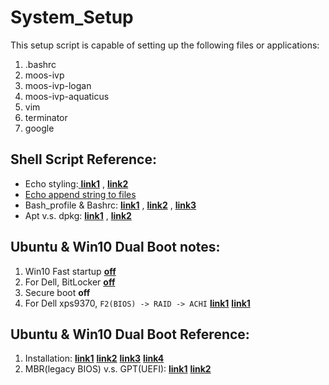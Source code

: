 # **System_Setup**

This setup script is capable of setting up the following files or applications: 

1. .bashrc
2. moos-ivp
3. moos-ivp-logan
4. moos-ivp-aquaticus
5. vim
6. terminator
7. google


## Shell Script Reference:

 * Echo styling:[ **link1**][0] , [**link2**][5]
 * [Echo append string to files][1]
 * Bash_profile & Bashrc: [**link1**][2] , [**link2**][3] , [**link3**][4]
 * Apt v.s. dpkg: [**link1**][6] , [**link2**][7]

[0]:    https://misc.flogisoft.com/bash/tip_colors_and_formatting
[1]:    https://www.itread01.com/p/1386169.html
[2]:    http://www.joshstaiger.org/archives/2005/07/bash_profile_vs.html
[3]:	http://jamestw.logdown.com/posts/283485--bash-profile-bashrc-difference
[4]:	https://www.itread01.com/p/203281.html
[5]:	https://blog.csdn.net/solan8/article/details/70172074
[6]:	https://herb123456.pixnet.net/blog/post/1009880
[7]:	https://www.itread01.com/content/1548652698.html

## Ubuntu & Win10 Dual Boot notes:

1. Win10 Fast startup [**off**][8]
2. For Dell, BitLocker [**off**][9]
3. Secure boot **off**
4. For Dell xps9370, `F2(BIOS) -> RAID -> ACHI` [**link1**][10] [**link1**][11]

[8]:	http://www.windows5.online/windows/w10/gywin10/201704/93351.html
[9]:	https://www.dell.com/support/article/tw/zh/twbsd1/sln302845/%E5%A6%82%E4%BD%95%E5%9C%A8-windows-%E4%B8%AD%E5%90%AF%E7%94%A8%E6%88%96%E7%A6%81%E7%94%A8-bitlocker?lang=zh
[10]:	https://www.itread01.com/p/127721.html
[11]:	https://www.itread01.com/p/164032.html

## Ubuntu & Win10 Dual Boot Reference:

1. Installation: [**link1**][12] [**link2**][13] [**link3**][14] [**link4**][15]
2. MBR(legacy BIOS) v.s. GPT(UEFI): [**link1**][16] [**link2**][17]

[12]:	https://medium.com/caesars-study-review-on-web-development/win10-and-ubuntu-%E9%9B%99%E7%B3%BB%E7%B5%B1%E5%AE%89%E8%A3%9D%E7%AD%86%E8%A8%98-bc824bef7fb4
[13]:	https://min-sheng.github.io/teaching/UEFI_%E9%9B%99%E7%A1%AC%E7%A2%9F%E5%AE%89%E8%A3%9D_Win-10_x_Ubuntu_16.04_%E9%9B%99%E7%B3%BB%E7%B5%B1%E6%95%99%E5%AD%B8/
[14]:	https://medium.com/ai%E5%8F%8D%E6%96%97%E5%9F%8E/ubuntu-%E5%AE%89%E8%A3%9Dwin10-ubunto18-04-%E9%9B%99%E7%B3%BB%E7%B5%B1-a53870382df6
[15]:	https://www.itzgeek.com/how-tos/linux/ubuntu-how-tos/how-to-install-ubuntu-18-04-alongside-with-windows-10-or-8-in-dual-boot.html
[16]:	https://kknews.cc/news/226xq3z.html
[17]:	https://kknews.cc/zh-tw/news/x22klbg.html

